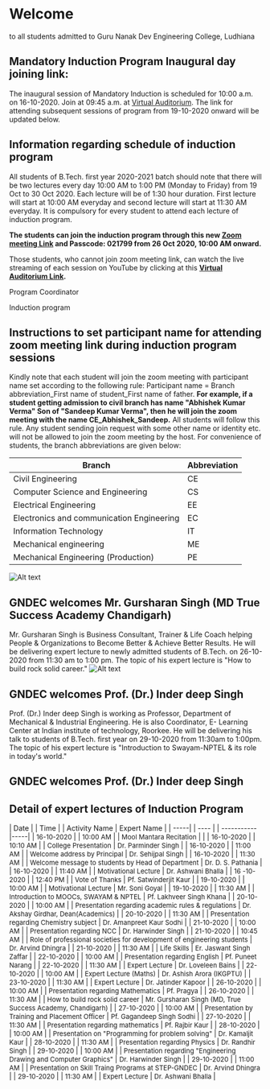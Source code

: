 # Welcome

to all students admitted to Guru Nanak Dev Engineering College, Ludhiana

## Mandatory Induction Program Inaugural day joining link:

The inaugural session of Mandatory Induction is scheduled for 10:00 a.m. on 16-10-2020. Join at 09:45 a.m. at [Virtual Auditorium](https://youtu.be/qaoQ7VQxQeU). The link for attending subsequent sessions of program from 19-10-2020 onward will be updated below.

## Information regarding schedule of induction program

All students of B.Tech. first year 2020-2021 batch should note that there will be two lectures every day 10:00 AM to 1:00 PM (Monday to Friday) from 19 Oct to 30 Oct 2020. Each lecture will be of 1:30 hour duration. First lecture will start at 10:00 AM everyday and second lecture will start at 11:30 AM everyday. It is compulsory for every student to attend each lecture of induction program. 

**The students can join the induction program through this new [Zoom meeting Link](https://gndec-ac-in.zoom.us/j/89629319023?pwd=Ym5LT0ZzTVNDNDdPSTh1NGlrNG8wdz09) and Passcode: 021799 from 26 Oct 2020, 10:00 AM onward.** 

Those students, who cannot join zoom meeting link, can watch the live streaming of each session on YouTube by clicking at this **[Virtual Auditorium Link](https://youtu.be/qaoQ7VQxQeU).**

Program Coordinator

Induction program
## Instructions to set participant name for attending zoom meeting link during induction program sessions
Kindly note that each student will join the zoom meeting with participant name set according to the following rule: Participant name = Branch abbreviation_First name of student_First name of father. **For example, if a student getting admission to civil branch has name "Abhishek Kumar Verma" Son of "Sandeep Kumar Verma", then he will join the zoom meeting with the name CE_Abhishek_Sandeep.** All students will follow this rule. Any student sending join request with some other name or identity etc. will not be allowed to join the zoom meeting by the host.
For convenience of students, the branch abbreviations are given below:

| Branch | Abbreviation |
| ------| --------- |
| Civil Engineering | CE |
| Computer Science and Engineering | CS |
| Electrical Engineering | EE |
| Electronics and communication Engineering | EC |
| Information Technology | IT |
| Mechanical engineering | ME |
| Mechanical Engineering (Production) | PE |


![Alt text](https://github.com/gne-ldh/main/blob/main/docs/Files/Images/gs.JPG?raw=true "gs")
## GNDEC welcomes Mr. Gursharan Singh (MD True Success Academy Chandigarh)
Mr. Gursharan Singh is Business Consultant, Trainer & Life Coach helping People & Organizations to Become Better & Achieve Better Results. He will be delivering expert lecture to newly admitted students of B.Tech. on 26-10-2020 from 11:30 am to 1:00 pm. The topic of his expert lecture is "How to build rock solid career."
![Alt text](https://github.com/gne-ldh/main/blob/main/docs/Files/Images/IS.jpg?raw=true "gs")
## GNDEC welcomes Prof. (Dr.) Inder deep Singh
Prof. (Dr.) Inder deep Singh is working as Professor, Department of Mechanical & Industrial Engineering. He is also Coordinator, E- Learning Center at Indian institute of technology, Roorkee. He will be delivering his talk to students of B.Tech. first year on 29-10-2020 from 11:30am to 1:00pm. The topic of his expert lecture is "Introduction to Swayam-NPTEL & its role in today's world." 
## GNDEC welcomes Prof. (Dr.) Inder deep Singh
## Detail of expert lectures of Induction Program

| Date | | Time | | Activity Name | Expert Name | 
| -----| | ---- | | ----------- |-----|
| <font size="2"> 16-10-2020 </font> |  |<font size="2"> 10:00 AM </font> |  |<font size="2"> Mool Mantara Recitation </font> |    |
| <font size="2"> 16-10-2020 </font> |  |<font size="2"> 10:10 AM </font> |  |<font size="2"> College Presentation </font> |  <font size="2"> Dr. Parminder Singh </font> |
| <font size="2"> 16-10-2020 </font>  |  |<font size="2"> 11:00 AM </font> |  |<font size="2"> Welcome address by Principal </font> | <font size="2"> Dr. Sehijpal Singh </font>  |
| <font size="2"> 16-10-2020 </font> |  |<font size="2"> 11:30 AM </font> |  |<font size="2"> Welcome message to students by Head of Department </font> | <font size="2"> Dr. D. S. Pathania  </font> |
| <font size="2"> 16-10-2020 </font> |  |<font size="2"> 11:40 AM </font> |  |<font size="2"> Motivational Lecture </font> | <font size="2"> Dr. Ashwani Bhalla  </font> |
| <font size="2"> 16 -10-2020 </font> |  |<font size="2"> 12:40 PM </font> |  |<font size="2"> Vote of Thanks </font> | <font size="2"> Pf. Satwinderjit Kaur </font>  |
| <font size="2"> 19-10-2020 </font> |  |<font size="2"> 10:00 AM </font> |  |<font size="2"> Motivational Lecture </font> | <font size="2"> Mr. Soni Goyal </font>   |
| <font size="2"> 19-10-2020 </font> |  |<font size="2"> 11:30 AM </font> |  |<font size="2"> Introduction to MOOCs, SWAYAM & NPTEL </font> |  <font size="2"> Pf. Lakhveer Singh Khana </font> |
| <font size="2"> 20-10-2020 </font> |  |<font size="2"> 10:00 AM </font> |  |<font size="2"> Presentation regarding academic rules & regulations </font> |  <font size="2"> Dr. Akshay Girdhar, Dean(Academics) </font> |
| <font size="2"> 20-10-2020 </font> |  |<font size="2"> 11:30 AM </font> |  |<font size="2"> Presentation regarding Chemistry subject </font> |  <font size="2"> Dr. Amanpreet Kaur Sodhi </font> |
| <font size="2"> 21-10-2020 </font> |  |<font size="2"> 10:00 AM </font> |  |<font size="2"> Presentation regarding NCC </font> |  <font size="2"> Dr. Harwinder Singh </font> |
| <font size="2"> 21-10-2020 </font> |  |<font size="2"> 10:45 AM </font> |  |<font size="2"> Role of professional societies for development of engineering students </font> |  <font size="2"> Dr. Arvind Dhingra </font> |
| <font size="2"> 21-10-2020 </font> |  |<font size="2"> 11:30 AM </font> |  |<font size="2"> Life Skills </font> |  <font size="2"> Er. Jaswant Singh Zaffar </font> |
| <font size="2"> 22-10-2020 </font> |  |<font size="2"> 10:00 AM </font> |  |<font size="2"> Presentation regarding English </font> |  <font size="2"> Pf. Puneet Narang </font> |
| <font size="2"> 22-10-2020 </font> |  |<font size="2"> 11:30 AM </font> |  |<font size="2"> Expert Lecture </font> |  <font size="2"> Dr. Loveleen Bains </font> |
| <font size="2"> 22-10-2020 </font> |  |<font size="2"> 10:00 AM </font> |  |<font size="2"> Expert Lecture (Maths) </font> |  <font size="2"> Dr. Ashish Arora (IKGPTU) </font> |
| <font size="2"> 23-10-2020 </font> |  |<font size="2"> 11:30 AM </font> |  |<font size="2"> Expert Lecture </font> |  <font size="2"> Dr. Jatinder Kapoor </font> |
| <font size="2"> 26-10-2020 </font> |  |<font size="2"> 10:00 AM </font> |  |<font size="2"> Presentation regarding Mathematics </font> |  <font size="2"> Pf. Pragya </font> |
| <font size="2"> 26-10-2020 </font> |  |<font size="2"> 11:30 AM </font> |  |<font size="2"> How to build rock solid career </font> |  <font size="2"> Mr. Gursharan Singh (MD, True Success Academy, Chandigarh) </font> |
| <font size="2"> 27-10-2020 </font> |  |<font size="2"> 10:00 AM </font> |  |<font size="2"> Presentation by Training and Placement Officer </font> |  <font size="2"> Pf. Gagandeep Singh Sodhi </font> |
| <font size="2"> 27-10-2020 </font> |  |<font size="2"> 11:30 AM </font> |  |<font size="2"> Presentation regarding mathematics </font> |  <font size="2"> Pf. Rajbir Kaur </font> |
| <font size="2"> 28-10-2020 </font> |  |<font size="2"> 10:00 AM </font> |  |<font size="2"> Presentation on "Programming for problem solving" </font> |  <font size="2"> Dr. Kamaljit Kaur </font> |
| <font size="2"> 28-10-2020 </font> |  |<font size="2"> 11:30 AM </font> |  |<font size="2"> Presentation regarding Physics </font> |  <font size="2"> Dr. Randhir Singh </font> |
| <font size="2"> 29-10-2020 </font> |  |<font size="2"> 10:00 AM </font> |  |<font size="2"> Presentation regarding "Engineering Drawing and Computer Graphics" </font> |  <font size="2"> Dr. Harwinder Singh </font> |
| <font size="2"> 29-10-2020 </font> |  |<font size="2"> 11:00 AM </font> |  |<font size="2"> Presentation on Skill Traing Programs at STEP-GNDEC </font> |  <font size="2"> Dr. Arvind Dhingra </font> |
| <font size="2"> 29-10-2020 </font> |  |<font size="2"> 11:30 AM </font> |  |<font size="2"> Expert Lecture </font> |  <font size="2"> Dr. Ashwani Bhalla </font> |

